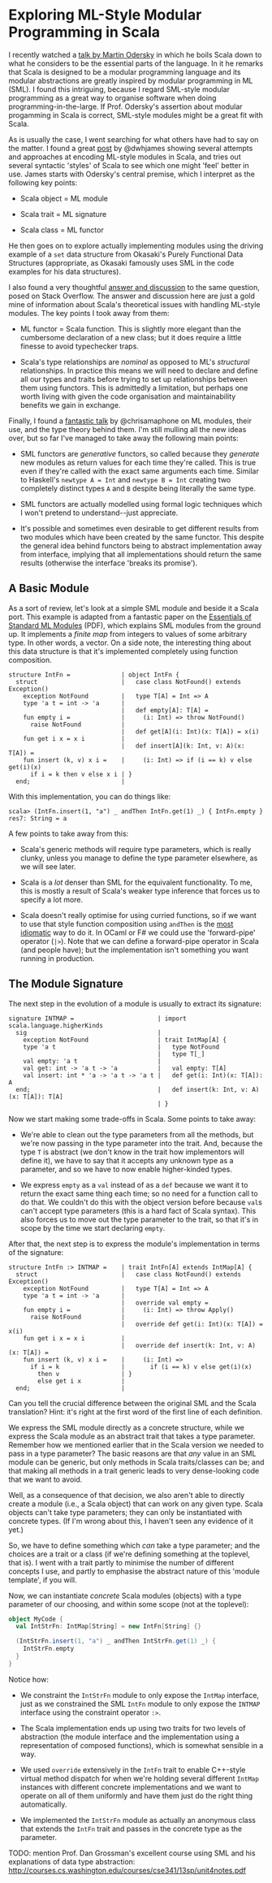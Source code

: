 # Exploring ML-Style Modular Programming in Scala

I recently watched a [talk by Martin
Odersky](https://www.youtube.com/watch?v=P8jrvyxHodU) in which he boils
Scala down to what he considers to be the essential parts of the
language. In it he remarks that Scala is designed to be a modular
programming language and its modular abstractions are greatly inspired
by modular programming in ML (SML). I found this intriguing, because
I regard SML-style modular programming as a great way to organise
software when doing programming-in-the-large. If Prof. Odersky's
assertion about modular progamming in Scala is correct, SML-style
modules might be a great fit with Scala.

As is usually the case, I went searching for what others have had to say
on the matter. I found a great
[post](http://io.pellucid.com/blog/scalas-modular-roots) by @dwhjames
showing several attempts and approaches at encoding ML-style modules in
Scala, and tries out several syntactic 'styles' of Scala to see which
one might 'feel' better in use. James starts with Odersky's central
premise, which I interpret as the following key points:

  - Scala object = ML module

  - Scala trait = ML signature

  - Scala class = ML functor

He then goes on to explore actually implementing modules using the
driving example of a `set` data structure from Okasaki's Purely
Functional Data Structures (appropriate, as Okasaki famously uses SML in
the code examples for his data structures).

I also found a very thoughtful [answer and
discussion](http://stackoverflow.com/q/23006951/20371) to the same
question, posed on Stack Overflow. The answer and discussion here are
just a gold mine of information about Scala's theoretical issues with
handling ML-style modules. The key points I took away from them:

  - ML functor = Scala function. This is slightly more elegant than the
    cumbersome declaration of a new class; but it does require a little
    finesse to avoid typechecker traps.

  - Scala's type relationships are _nominal_ as opposed to ML's
    _structural_ relationships. In practice this means we will need to
    declare and define all our types and traits before trying to set up
    relationships between them using functors. This is admittedly a
    limitation, but perhaps one worth living with given the code
    organisation and maintainability benefits we gain in exchange.

Finally, I found a [fantastic talk](https://youtu.be/oJOYVDwSE3Q) by
@chrisamaphone on ML modules, their use, and the type theory behind
them. I'm still mulling all the new ideas over, but so far I've managed
to take away the following main points:

  - SML functors are _generative_ functors, so called because they
    _generate_ new modules as return values for each time they're
    called. This is true even if they're called with the exact same
    arguments each time. Similar to Haskell's `newtype A = Int` and
    `newtype B = Int` creating two completely distinct types `A` and `B`
    despite being literally the same type.

  - SML functors are actually modelled using formal logic techniques
    which I won't pretend to understand--just appreciate.

  - It's possible and sometimes even desirable to get different results
    from two modules which have been created by the same functor. This
    despite the general idea behind functors being to abstract
    implementation away from interface, implying that all
    implementations should return the same results (otherwise the
    interface 'breaks its promise').

## A Basic Module

As a sort of review, let's look at a simple SML module and beside it a
Scala port. This example is adapted from a fantastic paper on the
[Essentials of Standard ML
Modules](http://www.itu.dk/courses/FDP/E2004/Tofte-1996-Essentials_of_SML_Modules.pdf)
(PDF), which explains SML modules from the ground up. It implements a
_finite map_ from integers to values of some arbitrary type. In other
words, a vector. On a side note, the interesting thing about this data
structure is that it's implemented completely using function
composition.

```
structure IntFn =              | object IntFn {
  struct                       |   case class NotFound() extends Exception()
    exception NotFound         |   type T[A] = Int => A
    type 'a t = int -> 'a      |
                               |   def empty[A]: T[A] =
    fun empty i =              |     (i: Int) => throw NotFound()
      raise NotFound           |
                               |   def get[A](i: Int)(x: T[A]) = x(i)
    fun get i x = x i          |
                               |   def insert[A](k: Int, v: A)(x: T[A]) =
    fun insert (k, v) x i =    |     (i: Int) => if (i == k) v else get(i)(x)
      if i = k then v else x i | }
  end;                         |
```

With this implementation, you can do things like:

    scala> (IntFn.insert(1, "a") _ andThen IntFn.get(1) _) { IntFn.empty }
    res7: String = a

A few points to take away from this:

  - Scala's generic methods will require type parameters, which is
    really clunky, unless you manage to define the type parameter
    elsewhere, as we will see later.

  - Scala is a _lot_ denser than SML for the equivalent functionality.
    To me, this is mostly a result of Scala's weaker type inference that
    forces us to specify a lot more.

  - Scala doesn't really optimise for using curried functions, so if we
    want to use that style function composition using `andThen` is the
    [most idiomatic](http://stackoverflow.com/a/20574722/20371) way to
    do it. In OCaml or F# we could use the 'forward-pipe' operator
    (`|>`). Note that we can define a forward-pipe operator in Scala
    (and people have); but the implementation isn't something you want
    running in production.

## The Module Signature

The next step in the evolution of a module is usually to extract its
signature:

```
signature INTMAP =                       | import scala.language.higherKinds
  sig                                    |
    exception NotFound                   | trait IntMap[A] {
    type 'a t                            |   type NotFound
                                         |   type T[_]
    val empty: 'a t                      |
    val get: int -> 'a t -> 'a           |   val empty: T[A]
    val insert: int * 'a -> 'a t -> 'a t |   def get(i: Int)(x: T[A]): A
  end;                                   |   def insert(k: Int, v: A)(x: T[A]): T[A]
                                         | }
```

Now we start making some trade-offs in Scala. Some points to take away:

  - We're able to clean out the type parameters from all the methods,
    but we're now passing in the type parameter into the trait. And,
    because the type `T` is abstract (we don't know in the trait how
    implementors will define it), we have to say that it accepts any
    unknown type as a parameter, and so we have to now enable
    higher-kinded types.

  - We express `empty` as a `val` instead of as a `def` because we want
    it to return the exact same thing each time; so no need for a
    function call to do that. We couldn't do this with the object
    version before because `val`s can't accept type parameters
    (this is a hard fact of Scala syntax). This also forces us to move
    out the type parameter to the trait, so that it's in scope by the
    time we start declaring `empty`.

After that, the next step is to express the module's implementation in
terms of the signature:

```
structure IntFn :> INTMAP =    | trait IntFn[A] extends IntMap[A] {
  struct                       |   case class NotFound() extends Exception()
    exception NotFound         |   type T[A] = Int => A
    type 'a t = int -> 'a      |
                               |   override val empty =
    fun empty i =              |     (i: Int) => throw Apply()
      raise NotFound           |
                               |   override def get(i: Int)(x: T[A]) = x(i)
    fun get i x = x i          |
                               |   override def insert(k: Int, v: A)(x: T[A]) =
    fun insert (k, v) x i =    |     (i: Int) =>
      if i = k                 |       if (i == k) v else get(i)(x)
        then v                 | }
        else get i x           |
  end;                         |
```

Can you tell the crucial difference between the original SML and the
Scala translation? Hint: it's right at the first word of the first line
of each definition.

We express the SML module directly as a concrete structure, while we
express the Scala module as an abstract trait that takes a type
parameter. Remember how we mentioned earlier that in the Scala version
we needed to pass in a type parameter? The basic reasons are that _any_
value in an SML module can be generic, but only methods in Scala
traits/classes can be; and that making all methods in a trait generic
leads to very dense-looking code that we want to avoid.

Well, as a consequence of that decision, we also aren't able to directly
create a module (i.e., a Scala object) that can work on any given type.
Scala objects can't take type parameters; they can only be instantiated
with concrete types. (If I'm wrong about this, I haven't seen any
evidence of it yet.)

So, we have to define something which _can_ take a type parameter; and
the choices are a trait or a class (if we're defining something at the
toplevel, that is). I went with a trait partly to minimise the number of
different concepts I use, and partly to emphasise the abstract nature of
this 'module template', if you will.

Now, we can instantiate _concrete_ Scala modules (objects) with a type
parameter of our choosing, and within some scope (not at the toplevel):

```scala
object MyCode {
  val IntStrFn: IntMap[String] = new IntFn[String] {}

  (IntStrFn.insert(1, "a") _ andThen IntStrFn.get(1) _) {
    IntStrFn.empty
  }
}
```

Notice how:

  - We constraint the `IntStrFn` module to only expose the `IntMap`
    interface, just as we constrained the SML `IntFn` module to only
    expose the `INTMAP` interface using the constraint operator `:>`.

  - The Scala implementation ends up using two traits for two levels of
    abstraction (the module interface and the implementation using a
    representation of composed functions), which is somewhat sensible in
    a way.

  - We used `override` extensively in the `IntFn` trait to enable
    C++-style virtual method dispatch for when we're holding several
    different `IntMap` instances with different concrete implementations
    and we want to operate on all of them uniformly and have them just
    do the right thing automatically.

  - We implemented the `IntStrFn` module as actually an anonymous class
    that extends the `IntFn` trait and passes in the concrete type as
    the parameter.

TODO: mention Prof. Dan Grossman's excellent course using SML and his
explanations of data type abstraction:
http://courses.cs.washington.edu/courses/cse341/13sp/unit4notes.pdf

